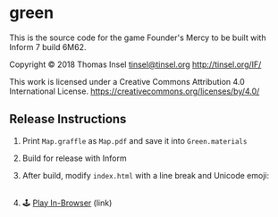 # green

This is the source code for the game Founder's Mercy to be built
with Inform 7 build 6M62.

Copyright © 2018 Thomas Insel <tinsel@tinsel.org>
http://tinsel.org/IF/

This work is licensed under a Creative Commons Attribution 4.0 International License.
https://creativecommons.org/licenses/by/4.0/	

## Release Instructions

1. Print `Map.graffle` as `Map.pdf` and save it into `Green.materials`

2. Build for release with Inform

3. After build, modify `index.html` with a line break and Unicode emoji:

    <br>
    <li>&#x1F579;&nbsp;<a href="play.html">Play In-Browser</a> <span class="filetype">(link)</span></li>
